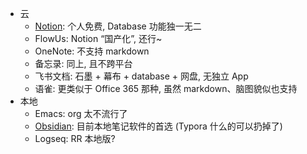 - 云
    - [Notion](Notion/Notion.md): 个人免费, Database 功能独一无二
    - FlowUs: Notion “国产化”, 还行~
    - OneNote: 不支持 markdown
    - 备忘录: 同上, 且不跨平台
    - 飞书文档: 石墨 + 幕布 + database + 网盘, 无独立 App
    - 语雀: 更类似于 Office 365 那种, 虽然 markdown、脑图貌似也支持
- 本地
    - Emacs: org 太不流行了
    - [Obsidian](Obsidian/Obsidian.md): 目前本地笔记软件的首选 (Typora 什么的可以扔掉了)
    - Logseq: RR 本地版?